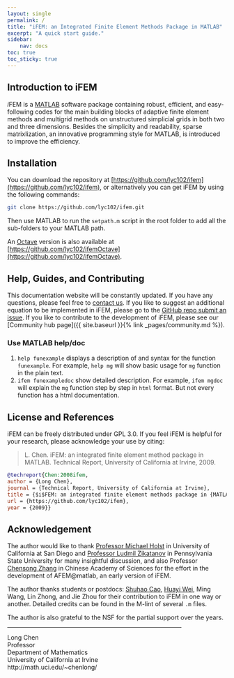 ```yaml
---
layout: single
permalink: /
title: "iFEM: an Integrated Finite Element Methods Package in MATLAB"
excerpt: "A quick start guide."
sidebar:
    nav: docs
toc: true
toc_sticky: true
---
```


## Introduction to iFEM
*i*FEM is a [MATLAB](https://www.mathworks.com/) software package containing robust, efficient, and easy-following codes for the main building blocks of adaptive finite element methods and multigrid methods on unstructured simplicial grids in both two and three dimensions. Besides the simplicity and readability, sparse matrixlization, an innovative programming style for MATLAB, is introduced to improve the efficiency.

<!-- - [Basic Data Structure](https://www.math.uci.edu/~chenlong/ifemdoc/mesh/meshdoc.html)
- [Finite Element Methods](https://www.math.uci.edu/~chenlong/ifemdoc/fem/femcontent.html)
- [Adaptive Finite Element Methods](https://www.math.uci.edu/~chenlong/ifemdoc/afem/afemdoc.html)
- [Solvers of Linear Algebraic Equations](https://www.math.uci.edu/~chenlong/ifemdoc/solver/solverintroduction.html)
- [Mesh Generator and Smoothing/Optimization](https://www.math.uci.edu/~chenlong/ifemdoc/mesh/meshoptdoc.html)
- [Projects](https://www.math.uci.edu/~chenlong/ifemdoc/project/projectcontent.html) -->


## Installation

You can download the repository at [https://github.com/lyc102/ifem](https://github.com/lyc102/ifem), or alternatively you can get iFEM by using the following commands:

```bash
git clone https://github.com/lyc102/ifem.git
```

Then use MATLAB to run the `setpath.m` script in the root folder to add all the sub-folders to your MATLAB path. 

An [Octave](www.octave.org) version is also available at [https://github.com/lyc102/ifemOctave](https://github.com/lyc102/ifemOctave).

## Help, Guides, and Contributing

This documentation website will be constantly updated. If you have any questions, please feel free to [contact us](mailto:lyc102@gmail.com). If you like to suggest an additional equation to be implemented in iFEM, please go to the [GitHub repo submit an issue](https://github.com/lyc102/ifem/issues). If you like to contribute to the development of iFEM, please see our [Community hub page]({{ site.baseurl }}{% link _pages/community.md %}).

### Use MATLAB help/doc
1. `help funexample` displays a description of and syntax for the function `funexample`. For example, `help mg` will show basic usage for `mg` function in the plain text.  
2. `ifem funexampledoc` show detailed description. For example, `ifem mgdoc` will explain the `mg` function step by step in `html` format. But not every function has a html documentation.

## License and References

iFEM can be freely distributed under GPL 3.0. If you feel iFEM is helpful for your research, please acknowledge your use by citing:

> L. Chen. iFEM: an integrated finite element method package in MATLAB. Technical Report, University of California at Irvine, 2009.

```bibtex
@techreport{Chen:2008ifem,
author = {Long Chen},
journal = {Technical Report, University of California at Irvine},
title = {$i$FEM: an integrated finite element methods package in {MATLAB}},
url = {https://github.com/lyc102/ifem},
year = {2009}}
```



## Acknowledgement

The author would like to thank [Professor Michael Holst](http://cam.ucsd.edu/~mholst/) in University of California at San Diego and [Professor Ludmil Zikatanov](http://www.personal.psu.edu/ltz1/) in Pennsylvania State University for many insightful discussion, and also Professor [Chensong Zhang](http://lsec.cc.ac.cn/~zhangcs/) in Chinese Academy of Sciences for the effort in the development of AFEM@matlab, an early version of iFEM.

The author thanks students or postdocs: [Shuhao Cao](https://scaomath.github.io/), [Huayi Wei](weihuayi.github.io), Ming Wang, Lin Zhong, and Jie Zhou for their contribution to iFEM in one way or another. Detailed credits can be found in the M-lint of several `.m` files.

The author is also grateful to the NSF for the partial support over the years. 



<div style="width:400px" onclick="myhref('http://math.uci.edu/~chenlong/');"><hr/>
Long Chen
<br>
Professor                 
<br>
Department of Mathematics
<br>
University of California at Irvine
http://math.uci.edu/~chenlong/
</div>

<script type="text/javascript">
    function myhref(web){
      window.location.href = web;}
</script>